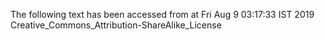 The following text has been accessed from at Fri Aug 9 03:17:33 IST 2019
Creative_Commons_Attribution-ShareAlike_License
